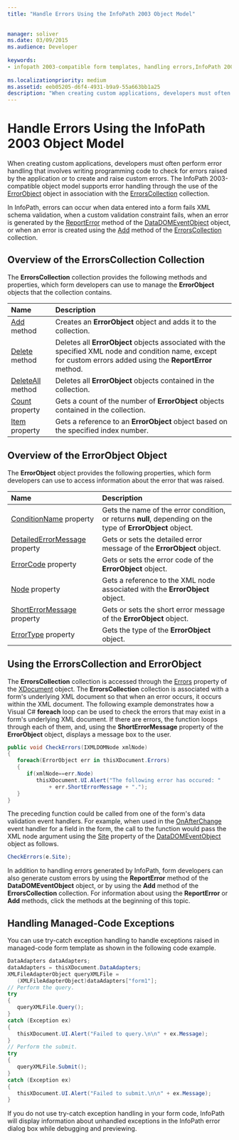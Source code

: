 ```yaml
---
title: "Handle Errors Using the InfoPath 2003 Object Model"
 
 
manager: soliver
ms.date: 03/09/2015
ms.audience: Developer
 
keywords:
- infopath 2003-compatible form templates, handling errors,InfoPath 2003-compatible form templates, error handling,form templates [InfoPath 2007], error handling,error handling [InfoPath 2007], InfoPath 2003-compatible form templates
 
ms.localizationpriority: medium
ms.assetid: eeb05205-d6f4-4931-b9a9-55a663bb1a25
description: "When creating custom applications, developers must often perform error handling that involves writing programming code to check for errors raised by the application or to create and raise custom errors. The InfoPath 2003-compatible object model supports error handling through the use of the ErrorObject object in association with the ErrorsCollection collection."
---
```


# Handle Errors Using the InfoPath 2003 Object Model

When creating custom applications, developers must often perform error handling that involves writing programming code to check for errors raised by the application or to create and raise custom errors. The InfoPath 2003-compatible object model supports error handling through the use of the [ErrorObject](https://msdn.microsoft.com/library/Microsoft.Office.Interop.InfoPath.SemiTrust.ErrorObject.aspx) object in association with the [ErrorsCollection](https://msdn.microsoft.com/library/Microsoft.Office.Interop.InfoPath.SemiTrust.ErrorsCollection.aspx) collection. 
  
In InfoPath, errors can occur when data entered into a form fails XML schema validation, when a custom validation constraint fails, when an error is generated by the [ReportError](https://msdn.microsoft.com/library/Microsoft.Office.Interop.InfoPath.SemiTrust.DataDOMEvent.ReportError.aspx) method of the [DataDOMEventObject](https://msdn.microsoft.com/library/Microsoft.Office.Interop.InfoPath.SemiTrust.DataDOMEventObject.aspx) object, or when an error is created using the [Add](https://msdn.microsoft.com/library/Microsoft.Office.Interop.InfoPath.SemiTrust.Errors.Add.aspx) method of the [ErrorsCollection](https://msdn.microsoft.com/library/Microsoft.Office.Interop.InfoPath.SemiTrust.ErrorsCollection.aspx) collection. 
  
## Overview of the ErrorsCollection Collection

The **ErrorsCollection** collection provides the following methods and properties, which form developers can use to manage the **ErrorObject** objects that the collection contains. 
  
|**Name**|**Description**|
|:-----|:-----|
|[Add](https://msdn.microsoft.com/library/Microsoft.Office.Interop.InfoPath.SemiTrust.Errors.Add.aspx) method  <br/> |Creates an **ErrorObject** object and adds it to the collection. |
|[Delete](https://msdn.microsoft.com/library/Microsoft.Office.Interop.InfoPath.SemiTrust.Errors.Delete.aspx) method  <br/> |Deletes all **ErrorObject** objects associated with the specified XML node and condition name, except for custom errors added using the **ReportError** method. |
|[DeleteAll](https://msdn.microsoft.com/library/Microsoft.Office.Interop.InfoPath.SemiTrust.Errors.DeleteAll.aspx) method  <br/> |Deletes all **ErrorObject** objects contained in the collection. |
|[Count](https://msdn.microsoft.com/library/Microsoft.Office.Interop.InfoPath.SemiTrust.Errors.Count.aspx) property  <br/> |Gets a count of the number of **ErrorObject** objects contained in the collection. |
|[Item](https://msdn.microsoft.com/library/Microsoft.Office.Interop.InfoPath.SemiTrust.Errors.Item.aspx) property  <br/> |Gets a reference to an **ErrorObject** object based on the specified index number. |
   
## Overview of the ErrorObject Object

The **ErrorObject** object provides the following properties, which form developers can use to access information about the error that was raised. 
  
|**Name**|**Description**|
|:-----|:-----|
|[ConditionName](https://msdn.microsoft.com/library/Microsoft.Office.Interop.InfoPath.SemiTrust.Error.ConditionName.aspx) property  <br/> |Gets the name of the error condition, or returns **null**, depending on the type of **ErrorObject** object. |
|[DetailedErrorMessage](https://msdn.microsoft.com/library/Microsoft.Office.Interop.InfoPath.SemiTrust.Error.DetailedErrorMessage.aspx) property  <br/> |Gets or sets the detailed error message of the **ErrorObject** object. |
|[ErrorCode](https://msdn.microsoft.com/library/Microsoft.Office.Interop.InfoPath.SemiTrust.Error.ErrorCode.aspx) property  <br/> |Gets or sets the error code of the **ErrorObject** object. |
|[Node](https://msdn.microsoft.com/library/Microsoft.Office.Interop.InfoPath.SemiTrust.Error.Node.aspx) property  <br/> |Gets a reference to the XML node associated with the **ErrorObject** object. |
|[ShortErrorMessage](https://msdn.microsoft.com/library/Microsoft.Office.Interop.InfoPath.SemiTrust.Error.ShortErrorMessage.aspx) property  <br/> |Gets or sets the short error message of the **ErrorObject** object. |
|[ErrorType](https://msdn.microsoft.com/library/Microsoft.Office.Interop.InfoPath.SemiTrust.Error.ErrorType.aspx) property  <br/> |Gets the type of the **ErrorObject** object. |
   
## Using the ErrorsCollection and ErrorObject

The **ErrorsCollection** collection is accessed through the [Errors](https://msdn.microsoft.com/library/Microsoft.Office.Interop.InfoPath.SemiTrust._XDocument.Errors.aspx) property of the [XDocument](https://msdn.microsoft.com/library/Microsoft.Office.Interop.InfoPath.SemiTrust.XDocument.aspx) object. The **ErrorsCollection** collection is associated with a form's underlying XML document so that when an error occurs, it occurs within the XML document. The following example demonstrates how a Visual C# **foreach** loop can be used to check the errors that may exist in a form's underlying XML document. If there are errors, the function loops through each of them, and, using the **ShortErrorMessage** property of the **ErrorObject** object, displays a message box to the user. 
  
```cs
public void CheckErrors(IXMLDOMNode xmlNode)
{
   foreach(ErrorObject err in thisXDocument.Errors)
   {
      if(xmlNode==err.Node)
         thisXDocument.UI.Alert("The following error has occured: "
             + err.ShortErrorMessage + ".");
   }
}
```

The preceding function could be called from one of the form's data validation event handlers. For example, when used in the [OnAfterChange](https://msdn.microsoft.com/library/Microsoft.Office.Interop.InfoPath.SemiTrust._DataDOMEventSink_Event.OnAfterChange.aspx) event handler for a field in the form, the call to the function would pass the XML node argument using the [Site](https://msdn.microsoft.com/library/Microsoft.Office.Interop.InfoPath.SemiTrust.DataDOMEvent.Site.aspx) property of the [DataDOMEventObject](https://msdn.microsoft.com/library/Microsoft.Office.Interop.InfoPath.SemiTrust.DataDOMEventObject.aspx) object as follows. 
  
```cs
CheckErrors(e.Site);
```

In addition to handling errors generated by InfoPath, form developers can also generate custom errors by using the **ReportError** method of the **DataDOMEventObject** object, or by using the **Add** method of the **ErrorsCollection** collection. For information about using the **ReportError** or **Add** methods, click the methods at the beginning of this topic. 
  
## Handling Managed-Code Exceptions

You can use try-catch exception handling to handle exceptions raised in managed-code form template as shown in the following code example.
  
```cs
DataAdapters dataAdapters;
dataAdapters = thisXDocument.DataAdapters; 
XMLFileAdapterObject queryXMLFile = 
   (XMLFileAdapterObject)dataAdapters["form1"];
// Perform the query.
try
{
   queryXMLFile.Query();
}
catch (Exception ex)
{
   thisXDocument.UI.Alert("Failed to query.\n\n" + ex.Message);
}
// Perform the submit.
try
{
   queryXMLFile.Submit();
}
catch (Exception ex)
{
   thisXDocument.UI.Alert("Failed to submit.\n\n" + ex.Message);
}
```

If you do not use try-catch exception handling in your form code, InfoPath will display information about unhandled exceptions in the InfoPath error dialog box while debugging and previewing. 
  

